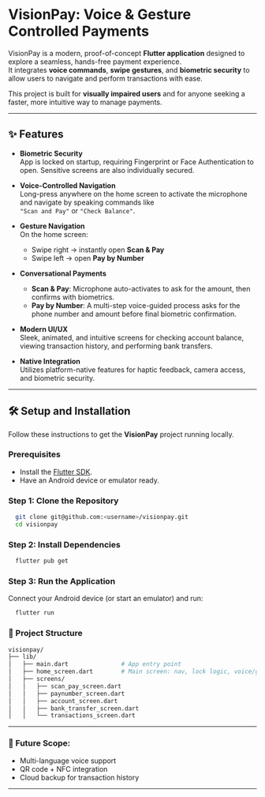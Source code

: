 # VisionPay: Voice & Gesture Controlled Payments

VisionPay is a modern, proof-of-concept **Flutter application** designed to explore a seamless, hands-free payment experience.  
It integrates **voice commands**, **swipe gestures**, and **biometric security** to allow users to navigate and perform transactions with ease.  

This project is built for **visually impaired users** and for anyone seeking a faster, more intuitive way to manage payments.

---

## ✨ Features

- **Biometric Security**  
  App is locked on startup, requiring Fingerprint or Face Authentication to open. Sensitive screens are also individually secured.

- **Voice-Controlled Navigation**  
  Long-press anywhere on the home screen to activate the microphone and navigate by speaking commands like  
  `"Scan and Pay"` or `"Check Balance"`.

- **Gesture Navigation**  
  On the home screen:  
  - Swipe right → instantly open **Scan & Pay**  
  - Swipe left → open **Pay by Number**  

- **Conversational Payments**  
  - **Scan & Pay**: Microphone auto-activates to ask for the amount, then confirms with biometrics.  
  - **Pay by Number**: A multi-step voice-guided process asks for the phone number and amount before final biometric confirmation.  

- **Modern UI/UX**  
  Sleek, animated, and intuitive screens for checking account balance, viewing transaction history, and performing bank transfers.  

- **Native Integration**  
  Utilizes platform-native features for haptic feedback, camera access, and biometric security.

---

## 🛠️ Setup and Installation

Follow these instructions to get the **VisionPay** project running locally.

### Prerequisites
- Install the [Flutter SDK](https://docs.flutter.dev/get-started/install).  
- Have an Android device or emulator ready.  

### Step 1: Clone the Repository
```bash
  git clone git@github.com:<username>/visionpay.git
  cd visionpay
```

### Step 2: Install Dependencies

```bash
  flutter pub get
```

### Step 3: Run the Application

Connect your Android device (or start an emulator) and run:
```bash
  flutter run
```

### 📁 Project Structure
```bash
visionpay/
├── lib/
│   ├── main.dart               # App entry point
│   ├── home_screen.dart        # Main screen: nav, lock logic, voice/gesture handling
│   ├── screens/
│   │   ├── scan_pay_screen.dart
│   │   ├── paynumber_screen.dart
│   │   ├── account_screen.dart
│   │   ├── bank_transfer_screen.dart
│   │   └── transactions_screen.dart

```
---
### 🚀 Future Scope:
- Multi-language voice support
- QR code + NFC integration
- Cloud backup for transaction history
---
